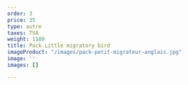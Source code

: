 ```yaml
---
order: 3
price: 35
type: autre
taxes: TVA
weight: 1100
title: Pack Little migratory bird
imageProduct: "/images/pack-petit-migrateur-anglais.jpg"
image: ''
images: []

---
```

